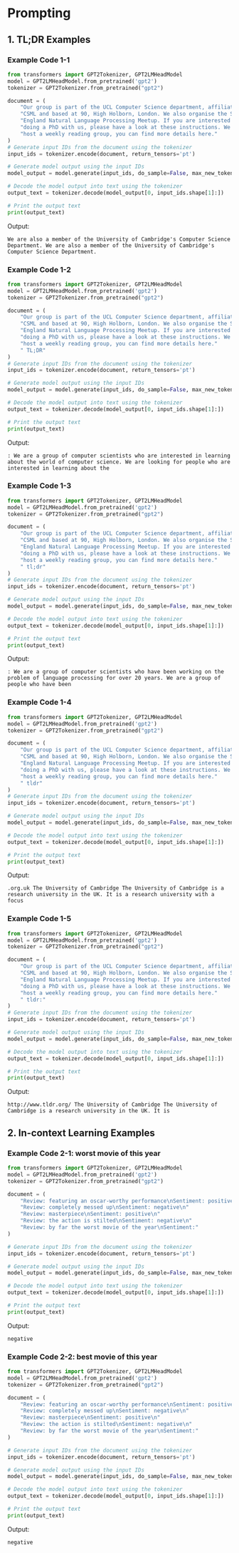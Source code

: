 # Prompting

## 1. TL;DR Examples
### Example Code 1-1
```python
from transformers import GPT2Tokenizer, GPT2LMHeadModel
model = GPT2LMHeadModel.from_pretrained('gpt2')
tokenizer = GPT2Tokenizer.from_pretrained("gpt2")

document = (
    "Our group is part of the UCL Computer Science department, affiliated with "
    "CSML and based at 90, High Holborn, London. We also organise the South "
    "England Natural Language Processing Meetup. If you are interested in "
    "doing a PhD with us, please have a look at these instructions. We also "
    "host a weekly reading group, you can find more details here."
)
# Generate input IDs from the document using the tokenizer
input_ids = tokenizer.encode(document, return_tensors='pt')

# Generate model output using the input IDs
model_output = model.generate(input_ids, do_sample=False, max_new_tokens=32)

# Decode the model output into text using the tokenizer
output_text = tokenizer.decode(model_output[0, input_ids.shape[1]:])

# Print the output text
print(output_text)
```
Output: 

`
We are also a member of the University of Cambridge's Computer Science Department. We are also a member of the University of Cambridge's Computer Science Department.
`



### Example Code 1-2
```python
from transformers import GPT2Tokenizer, GPT2LMHeadModel
model = GPT2LMHeadModel.from_pretrained('gpt2')
tokenizer = GPT2Tokenizer.from_pretrained("gpt2")

document = (
    "Our group is part of the UCL Computer Science department, affiliated with "
    "CSML and based at 90, High Holborn, London. We also organise the South "
    "England Natural Language Processing Meetup. If you are interested in "
    "doing a PhD with us, please have a look at these instructions. We also "
    "host a weekly reading group, you can find more details here."
    " TL;DR"
)
# Generate input IDs from the document using the tokenizer
input_ids = tokenizer.encode(document, return_tensors='pt')

# Generate model output using the input IDs
model_output = model.generate(input_ids, do_sample=False, max_new_tokens=32)

# Decode the model output into text using the tokenizer
output_text = tokenizer.decode(model_output[0, input_ids.shape[1]:])

# Print the output text
print(output_text)
```
Output:

`
: We are a group of computer scientists who are interested in learning about the world of computer science. We are looking for people who are interested in learning about the
`

### Example Code 1-3
```python
from transformers import GPT2Tokenizer, GPT2LMHeadModel
model = GPT2LMHeadModel.from_pretrained('gpt2')
tokenizer = GPT2Tokenizer.from_pretrained("gpt2")

document = (
    "Our group is part of the UCL Computer Science department, affiliated with "
    "CSML and based at 90, High Holborn, London. We also organise the South "
    "England Natural Language Processing Meetup. If you are interested in "
    "doing a PhD with us, please have a look at these instructions. We also "
    "host a weekly reading group, you can find more details here."
    " tl;dr"
)
# Generate input IDs from the document using the tokenizer
input_ids = tokenizer.encode(document, return_tensors='pt')

# Generate model output using the input IDs
model_output = model.generate(input_ids, do_sample=False, max_new_tokens=32)

# Decode the model output into text using the tokenizer
output_text = tokenizer.decode(model_output[0, input_ids.shape[1]:])

# Print the output text
print(output_text)
```
Output:

`
: We are a group of computer scientists who have been working on the problem of language processing for over 20 years. We are a group of people who have been
`

### Example Code 1-4
```python
from transformers import GPT2Tokenizer, GPT2LMHeadModel
model = GPT2LMHeadModel.from_pretrained('gpt2')
tokenizer = GPT2Tokenizer.from_pretrained("gpt2")

document = (
    "Our group is part of the UCL Computer Science department, affiliated with "
    "CSML and based at 90, High Holborn, London. We also organise the South "
    "England Natural Language Processing Meetup. If you are interested in "
    "doing a PhD with us, please have a look at these instructions. We also "
    "host a weekly reading group, you can find more details here."
    " tldr"
)
# Generate input IDs from the document using the tokenizer
input_ids = tokenizer.encode(document, return_tensors='pt')

# Generate model output using the input IDs
model_output = model.generate(input_ids, do_sample=False, max_new_tokens=32)

# Decode the model output into text using the tokenizer
output_text = tokenizer.decode(model_output[0, input_ids.shape[1]:])

# Print the output text
print(output_text)
```
Output:

`
.org.uk
The University of Cambridge
The University of Cambridge is a research university in the UK. It is a research university with a focus
`


### Example Code 1-5
```python
from transformers import GPT2Tokenizer, GPT2LMHeadModel
model = GPT2LMHeadModel.from_pretrained('gpt2')
tokenizer = GPT2Tokenizer.from_pretrained("gpt2")

document = (
    "Our group is part of the UCL Computer Science department, affiliated with "
    "CSML and based at 90, High Holborn, London. We also organise the South "
    "England Natural Language Processing Meetup. If you are interested in "
    "doing a PhD with us, please have a look at these instructions. We also "
    "host a weekly reading group, you can find more details here."
    " tldr:"
)
# Generate input IDs from the document using the tokenizer
input_ids = tokenizer.encode(document, return_tensors='pt')

# Generate model output using the input IDs
model_output = model.generate(input_ids, do_sample=False, max_new_tokens=32)

# Decode the model output into text using the tokenizer
output_text = tokenizer.decode(model_output[0, input_ids.shape[1]:])

# Print the output text
print(output_text)
```
Output:

`
 http://www.tldr.org/
The University of Cambridge
The University of Cambridge is a research university in the UK. It is
`


## 2. In-context Learning Examples
### Example Code 2-1: worst movie of this year

```python
from transformers import GPT2Tokenizer, GPT2LMHeadModel
model = GPT2LMHeadModel.from_pretrained('gpt2')
tokenizer = GPT2Tokenizer.from_pretrained("gpt2")

document = (
    "Review: featuring an oscar-worthy performance\nSentiment: positive\n"
    "Review: completely messed up\nSentiment: negative\n"
    "Review: masterpiece\nSentiment: positive\n"
    "Review: the action is stilted\nSentiment: negative\n"
    "Review: by far the worst movie of the year\nSentiment:"
)

# Generate input IDs from the document using the tokenizer
input_ids = tokenizer.encode(document, return_tensors='pt')

# Generate model output using the input IDs
model_output = model.generate(input_ids, do_sample=False, max_new_tokens=1)

# Decode the model output into text using the tokenizer
output_text = tokenizer.decode(model_output[0, input_ids.shape[1]:])

# Print the output text
print(output_text)
```

Output: 

`
negative
`

### Example Code 2-2: best movie of this year
```python
from transformers import GPT2Tokenizer, GPT2LMHeadModel
model = GPT2LMHeadModel.from_pretrained('gpt2')
tokenizer = GPT2Tokenizer.from_pretrained("gpt2")

document = (
    "Review: featuring an oscar-worthy performance\nSentiment: positive\n"
    "Review: completely messed up\nSentiment: negative\n"
    "Review: masterpiece\nSentiment: positive\n"
    "Review: the action is stilted\nSentiment: negative\n"
    "Review: by far the worst movie of the year\nSentiment:"
)

# Generate input IDs from the document using the tokenizer
input_ids = tokenizer.encode(document, return_tensors='pt')

# Generate model output using the input IDs
model_output = model.generate(input_ids, do_sample=False, max_new_tokens=1)

# Decode the model output into text using the tokenizer
output_text = tokenizer.decode(model_output[0, input_ids.shape[1]:])

# Print the output text
print(output_text)
```

Output: 

`
negative
`
